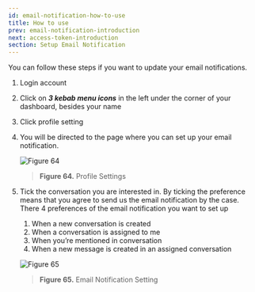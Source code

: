 ```yaml
---
id: email-notification-how-to-use
title: How to use
prev: email-notification-introduction
next: access-token-introduction
section: Setup Email Notification
---
```


You can follow these steps if you want to update your email notifications.

1. Login account
2. Click on **_3 kebab menu icons_** in the left under the corner of your dashboard, besides your name
3. Click profile setting
4. You will be directed to the page where you can set up your email notification.

    ![Figure 64](/assets/images/products/kata-omnichat/image64.webp)

    > **Figure 64.** Profile Settings

5. Tick the conversation you are interested in. By ticking the preference means that you agree to send us the email notification by the case. There 4 preferences of the email notification you want to set up

    1. When a new conversation is created
    2. When a conversation is assigned to me
    3. When you’re mentioned in conversation
    4. When a new message is created in an assigned conversation

    ![Figure 65](/assets/images/products/kata-omnichat/image65.webp)

    > **Figure 65.** Email Notification Setting
